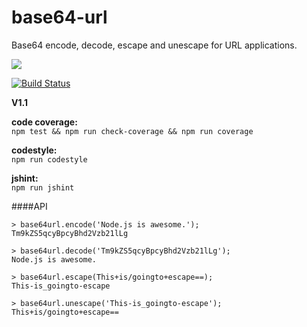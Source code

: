 # base64-url

Base64 encode, decode, escape and unescape for URL applications.

<a href="https://nodei.co/npm/base64-url/"><img src="https://nodei.co/npm/base64-url.png?downloads=true"></a>

[![Build Status](https://travis-ci.org/joaquimserafim/base64-url.png?branch=master)](https://travis-ci.org/joaquimserafim/base64-url)


**V1.1**

**code coverage:**  
`npm test && npm run check-coverage && npm run coverage`

**codestyle:**  
`npm run codestyle`

**jshint:**     
`npm run jshint`


####API
    
	> base64url.encode('Node.js is awesome.');
	Tm9kZS5qcyBpcyBhd2Vzb21lLg

	> base64url.decode('Tm9kZS5qcyBpcyBhd2Vzb21lLg');
	Node.js is awesome.
 
	> base64url.escape(This+is/goingto+escape==);
	This-is_goingto-escape
  	
    > base64url.unescape('This-is_goingto-escape');
    This+is/goingto+escape==
  	
